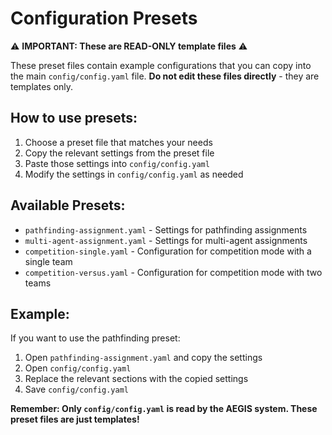# Configuration Presets

⚠️ **IMPORTANT: These are READ-ONLY template files** ⚠️

These preset files contain example configurations that you can copy into the main `config/config.yaml` file. **Do not edit these files directly** - they are templates only.

## How to use presets:

1. Choose a preset file that matches your needs
2. Copy the relevant settings from the preset file
3. Paste those settings into `config/config.yaml`
4. Modify the settings in `config/config.yaml` as needed

## Available Presets:

- `pathfinding-assignment.yaml` - Settings for pathfinding assignments
- `multi-agent-assignment.yaml` - Settings for multi-agent assignments
- `competition-single.yaml` - Configuration for competition mode with a single team
- `competition-versus.yaml` - Configuration for competition mode with two teams

## Example:

If you want to use the pathfinding preset:

1. Open `pathfinding-assignment.yaml` and copy the settings
2. Open `config/config.yaml`
3. Replace the relevant sections with the copied settings
4. Save `config/config.yaml`

**Remember: Only `config/config.yaml` is read by the AEGIS system. These preset files are just templates!**
